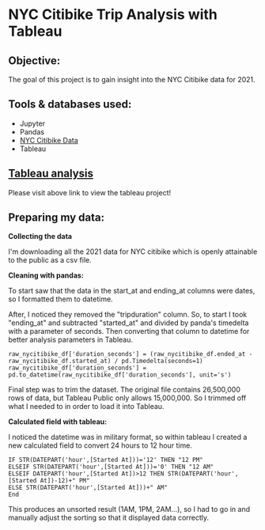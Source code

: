 # NYC Citibike Trip Analysis with Tableau

## Objective: 
The goal of this project is to gain insight into the NYC Citibike data for 2021.

## Tools & databases used:
- Jupyter
- Pandas
- [NYC Citibike Data](https://ride.citibikenyc.com/system-data)
- Tableau

## [Tableau analysis](https://public.tableau.com/app/profile/ryan.m.7482/viz/2021-Citibike-Analysis/Dashboard1)
Please visit above link to view the tableau project!

## Preparing my data:
 
**Collecting the data**

I'm downloading all the 2021 data for NYC citibike which is openly attainable to the public as a csv file.

**Cleaning with pandas:**

To start saw that the data in the start_at and ending_at columns were dates, so I formatted them to datetime.

After, I noticed they removed the "tripduration" column. So, to start I took "ending_at" and subtracted "started_at" and divided by panda's timedelta with a parameter of seconds. Then converting that column to datetime for better analysis parameters in Tableau.
```
raw_nycitibike_df['duration_seconds'] = (raw_nycitibike_df.ended_at - raw_nycitibike_df.started_at) / pd.Timedelta(seconds=1)
raw_nycitibike_df['duration_seconds'] = pd.to_datetime(raw_nycitibike_df['duration_seconds'], unit='s')
```
Final step was to trim the dataset. The original file contains 26,500,000 rows of data, but Tableau Public only allows 15,000,000. So I trimmed off what I needed to in order to load it into Tableau.

**Calculated field with tableau:**

I noticed the datetime was in military format, so within tableau I created a new calculated field to convert 24 hours to 12 hour time.
```
IF STR(DATEPART('hour',[Started At]))='12' THEN "12 PM"
ELSEIF STR(DATEPART('hour',[Started At]))='0' THEN "12 AM"
ELSEIF DATEPART('hour',[Started At])>12 THEN STR(DATEPART('hour',[Started At])-12)+" PM"
ELSE STR(DATEPART('hour',[Started At]))+" AM"
End
```
This produces an unsorted result (1AM, 1PM, 2AM...), so I had to go in and manually adjust the sorting so that it displayed data correctly.

